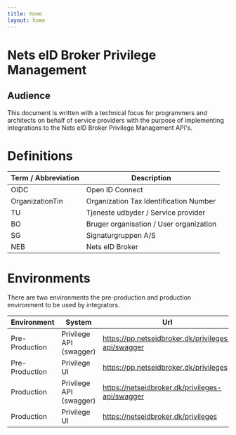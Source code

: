 ```yaml
---
title: Home
layout: home
---
```


# Nets eID Broker Privilege Management

## Audience
  
This document is written with a technical focus for programmers and architects on behalf of service providers with the purpose of implementing integrations to the Nets eID Broker Privilege Management API's.

# Definitions

| Term / Abbreviation | Description |
|---------------------|-------------|
|OIDC                 | Open ID Connect |
|OrganizationTin      | Organization Tax Identification Number |
|TU                   | Tjeneste udbyder / Service provider |
|BO                   | Bruger organisation / User organization |
|SG                   | Signaturgruppen A/S |
|NEB                  | Nets eID Broker | 

# Environments

There are two environments the pre-production and production environment to be used by integrators.

| Environment | System | Url |
|-------------|--------|-----|
| Pre-Production | Privilege API (swagger) | https://pp.netseidbroker.dk/privileges-api/swagger |
| Pre-Production | Privilege UI | https://pp.netseidbroker.dk/privileges |
| Production | Privilege API (swagger) | https://netseidbroker.dk/privileges-api/swagger |
| Production | Privilege UI | https://netseidbroker.dk/privileges |
